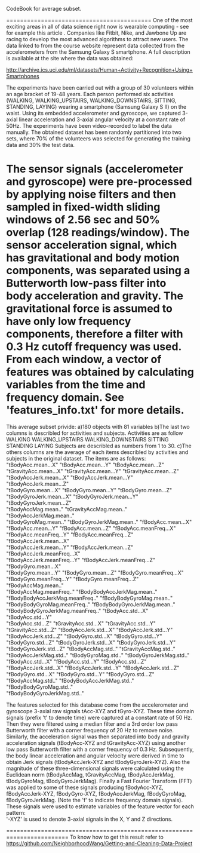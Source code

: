 CodeBook for average subset.

==========================================
One of the most exciting areas in all of data science right now is wearable computing - see for example this article . Companies like Fitbit, Nike, and Jawbone Up are racing to develop the most advanced algorithms to attract new users. The data linked to from the course website represent data collected from the accelerometers from the Samsung Galaxy S smartphone. A full description is available at the site where the data was obtained: 

http://archive.ics.uci.edu/ml/datasets/Human+Activity+Recognition+Using+Smartphones

The experiments have been carried out with a group of 30 volunteers within an age bracket of 19-48 years. Each person performed six activities (WALKING, WALKING_UPSTAIRS, WALKING_DOWNSTAIRS, SITTING, STANDING, LAYING) wearing a smartphone (Samsung Galaxy S II) on the waist. Using its embedded accelerometer and gyroscope, we captured 3-axial linear acceleration and 3-axial angular velocity at a constant rate of 50Hz. The experiments have been video-recorded to label the data manually. The obtained dataset has been randomly partitioned into two sets, where 70% of the volunteers was selected for generating the training data and 30% the test data. 

The sensor signals (accelerometer and gyroscope) were pre-processed by applying noise filters and then sampled in fixed-width sliding windows of 2.56 sec and 50% overlap (128 readings/window). The sensor acceleration signal, which has gravitational and body motion components, was separated using a Butterworth low-pass filter into body acceleration and gravity. The gravitational force is assumed to have only low frequency components, therefore a filter with 0.3 Hz cutoff frequency was used. From each window, a vector of features was obtained by calculating variables from the time and frequency domain. See 'features_info.txt' for more details. 
==========================================================================================
This average subset privide:
a)180 objects with 81 variables
b)The last two columns is describled for activities and subjects.
  Activities are as follow WALKING WALKING_UPSTAIRS WALKING_DOWNSTAIRS SITTING STANDING LAYING
  Subjects are describled as numbers from 1 to 30.
c)The others columns are the average of each items describled by activities and subjects in the original dataset.
  The items are as follows:
  "tBodyAcc.mean...X"               "tBodyAcc.mean...Y"               "tBodyAcc.mean...Z"              
  "tGravityAcc.mean...X"            "tGravityAcc.mean...Y"            "tGravityAcc.mean...Z"           
  "tBodyAccJerk.mean...X"           "tBodyAccJerk.mean...Y"           "tBodyAccJerk.mean...Z"          
  "tBodyGyro.mean...X"              "tBodyGyro.mean...Y"              "tBodyGyro.mean...Z"             
  "tBodyGyroJerk.mean...X"          "tBodyGyroJerk.mean...Y"          "tBodyGyroJerk.mean...Z"         
  "tBodyAccMag.mean.."              "tGravityAccMag.mean.."           "tBodyAccJerkMag.mean.."         
  "tBodyGyroMag.mean.."             "tBodyGyroJerkMag.mean.."         "fBodyAcc.mean...X"              
  "fBodyAcc.mean...Y"               "fBodyAcc.mean...Z"               "fBodyAcc.meanFreq...X"          
  "fBodyAcc.meanFreq...Y"           "fBodyAcc.meanFreq...Z"           "fBodyAccJerk.mean...X"          
  "fBodyAccJerk.mean...Y"           "fBodyAccJerk.mean...Z"           "fBodyAccJerk.meanFreq...X"      
  "fBodyAccJerk.meanFreq...Y"       "fBodyAccJerk.meanFreq...Z"       "fBodyGyro.mean...X"             
  "fBodyGyro.mean...Y"              "fBodyGyro.mean...Z"              "fBodyGyro.meanFreq...X"         
  "fBodyGyro.meanFreq...Y"          "fBodyGyro.meanFreq...Z"          "fBodyAccMag.mean.."             
  "fBodyAccMag.meanFreq.."          "fBodyBodyAccJerkMag.mean.."      "fBodyBodyAccJerkMag.meanFreq.." 
  "fBodyBodyGyroMag.mean.."         "fBodyBodyGyroMag.meanFreq.."     "fBodyBodyGyroJerkMag.mean.."    
  "fBodyBodyGyroJerkMag.meanFreq.." "tBodyAcc.std...X"                "tBodyAcc.std...Y"               
  "tBodyAcc.std...Z"                "tGravityAcc.std...X"             "tGravityAcc.std...Y"            
  "tGravityAcc.std...Z"             "tBodyAccJerk.std...X"            "tBodyAccJerk.std...Y"           
  "tBodyAccJerk.std...Z"            "tBodyGyro.std...X"               "tBodyGyro.std...Y"              
  "tBodyGyro.std...Z"               "tBodyGyroJerk.std...X"           "tBodyGyroJerk.std...Y"          
  "tBodyGyroJerk.std...Z"           "tBodyAccMag.std.."               "tGravityAccMag.std.."           
  "tBodyAccJerkMag.std.."           "tBodyGyroMag.std.."              "tBodyGyroJerkMag.std.."         
  "fBodyAcc.std...X"                "fBodyAcc.std...Y"                "fBodyAcc.std...Z"               
  "fBodyAccJerk.std...X"            "fBodyAccJerk.std...Y"            "fBodyAccJerk.std...Z"           
  "fBodyGyro.std...X"               "fBodyGyro.std...Y"               "fBodyGyro.std...Z"              
  "fBodyAccMag.std.."               "fBodyBodyAccJerkMag.std.."       "fBodyBodyGyroMag.std.."         
  "fBodyBodyGyroJerkMag.std.."
  
The features selected for this database come from the accelerometer and gyroscope 3-axial raw signals tAcc-XYZ and tGyro-XYZ. These time domain signals (prefix 't' to denote time) were captured at a constant rate of 50 Hz. Then they were filtered using a median filter and a 3rd order low pass Butterworth filter with a corner frequency of 20 Hz to remove noise. Similarly, the acceleration signal was then separated into body and gravity acceleration signals (tBodyAcc-XYZ and tGravityAcc-XYZ) using another low pass Butterworth filter with a corner frequency of 0.3 Hz. 
Subsequently, the body linear acceleration and angular velocity were derived in time to obtain Jerk signals (tBodyAccJerk-XYZ and tBodyGyroJerk-XYZ). Also the magnitude of these three-dimensional signals were calculated using the Euclidean norm (tBodyAccMag, tGravityAccMag, tBodyAccJerkMag, tBodyGyroMag, tBodyGyroJerkMag). 
Finally a Fast Fourier Transform (FFT) was applied to some of these signals producing fBodyAcc-XYZ, fBodyAccJerk-XYZ, fBodyGyro-XYZ, fBodyAccJerkMag, fBodyGyroMag, fBodyGyroJerkMag. (Note the 'f' to indicate frequency domain signals). 
These signals were used to estimate variables of the feature vector for each pattern:  
'-XYZ' is used to denote 3-axial signals in the X, Y and Z directions.

========================================================================
To know how to get this result refer to https://github.com/NeighborhoodWang/Getting-and-Cleaning-Data-Project
